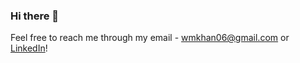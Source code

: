 ### Hi there 👋

Feel free to reach me through my email - wmkhan06@gmail.com or <a href="https://www.linkedin.com/in/wali-khan-68238a205/">LinkedIn</a>!


